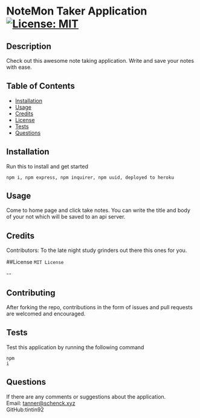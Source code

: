 # NoteMon Taker Application [![License: MIT](https://img.shields.io/badge/License-MIT-yellow.svg)](https://opensource.org/licenses/MIT)

  ## Description
  Check out this awesome note taking application. Write and save your notes with ease. 
  
  ## Table of Contents
  
  * [Installation](#installation)
  * [Usage](#usage)
  * [Credits](#credit)
  * [License](#license)
  * [Tests](#test)
  * [Questions](#questions) 

  ## Installation
  Run this to install and get started
  <pre><code>npm i, npm express, npm inquirer, npm uuid, deployed to heroku</code></pre>


  ## Usage 
  Come to home page and click take notes. You can write the title and body of your not which will be saved to an api server. 

  ## Credits
  Contributors: To the late night study grinders out there this ones for you. 

  ##License
  <code>MIT License</code>

  --

  ## Contributing
  After forking the repo, contributions in the form of issues and pull requests are welcomed and encouraged. 

  ## Tests
  Test this application by running the following command
    <pre><code>npm i </code></pre>

  ## Questions
  If there are any comments or suggestions about the application. 
  <br>
    Email: tanner@schenck.xyz
  <br>
    GitHub:tintin92